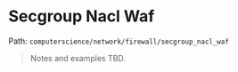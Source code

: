 # Secgroup Nacl Waf

Path: `computerscience/network/firewall/secgroup_nacl_waf`

> Notes and examples TBD.
